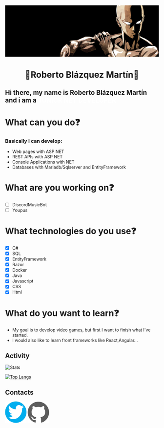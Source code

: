 ![Bonfire](banner.jpg)

<h1 style="text-align:center;"> 👊Roberto Blázquez Martín👊 </h1>

## Hi there, my name is Roberto Blázquez Martín and i am a <span style="color:white"> JUNIOR NET DEVELOPER </span> 

# What can you do❓
### Basically I can develop:
-  Web pages with ASP NET
-  REST APIs with ASP NET
-  Console Applications with NET
-  Databases with Mariadb/Sqlserver and EntityFramework

# What are you working on❓
- [ ] DiscordMusicBot
- [ ] Youpus

# What technologies do you use❓
- [X] C#
- [X] SQL
- [X] EntityFramework
- [X] Razor
- [X] Docker
- [X] Java
- [X] Javascript
- [X] CSS
- [X] Html

# What do you want to learn❓
- My goal is to develop video games, but first I want to finish what I've started.
- I would also like to learn front frameworks like React,Angular...

## Activity

![Stats](https://github-readme-stats.vercel.app/api?username=xBaank&show_icons=true&theme=radical)

[![Top Langs](https://github-readme-stats.vercel.app/api/top-langs/?username=xBaank&layout=compact&theme=radical)](https://github.com/xBaank/)



## Contacts  

<a href="https://twitter.com/Bankyz_BS"><img src="twittericon.png" width=70 ></a> 
<a href="https://github.com/xBaank"><img src="githubicon.svg" width=70 ></a>






    
